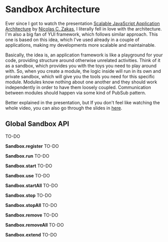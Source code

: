 # Sandbox Architecture
Ever since I got to watch the presentation <a href="http://www.youtube.com/watch?v=vXjVFPosQHw">Scalable JavaScript
Application Architecture</a> by <a href="http://www.nczonline.net/">Nicolas C. Zakas</a>, I literally fell in love
with the architecture. I'm also a big fan of YUI framework, which follows similar approach. This one is based on this
idea, which I've used already in a couple of applications, making my developments more scalable and maintainable.

Basically, the idea is, an application framework is like a playground for your code, providing structure around otherwise
unrelated activities. Think of it as a sandbox, which provides you with the toys you need to play around with. So,
when you create a module, the logic inside will run in its own and private sandbox, which will give you the tools you
need for this specific module. Modules know nothing about one another and they should work independently in order to
have them loosely coupled. Communication between modules should happen via some kind of PubSub pattern.

Better explained in the presentation, but If you don't feel like watching the whole video, you can also go through the
slides in <a href="http://www.slideshare.net/nzakas/scalable-javascript-application-architecture">here</a>.

## Global Sandbox API
TO-DO

**Sandbox.register**
TO-DO

**Sandbox.run**
TO-DO

**Sandbox.start**
TO-DO

**Sandbox.use**
TO-DO

**Sandbox.startAll**
TO-DO

**Sandbox.stop**
TO-DO

**Sandbox.stopAll**
TO-DO

**Sandbox.remove**
TO-DO

**Sandbox.removeAll**
TO-DO

**Sandbox.extend**
TO-DO